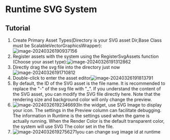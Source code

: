 # Runtime SVG System

## Tutorial

1. Create Primary Asset Types(Directory is your SVG asset Dir,Base Class must be ScalableVectorGraphicsWrapper):![image-20240326190937156](J:\UE5projects\PluginDev5_3\Docs\image\image-20240326190937156.png)
2. Register assets with the system using the RegisterSvgAssets function (Choose your asset type):![image-20240326191312862](J:\UE5projects\PluginDev5_3\Docs\image\image-20240326191312862.png)
3. Directly drag the svg file into the directory just now![image-20240326191710812](J:\UE5projects\PluginDev5_3\Docs\image\image-20240326191710812.png)
4. Double-click to enter the asset editor![image-20240326191813791](J:\UE5projects\PluginDev5_3\Docs\image\image-20240326191813791.png)
5. By default, the ID of the SVG asset is the file name. It is recommended to replace the "-" of the svg file with "_". If you understand the content of the SVG asset, you can modify the SVG file directly here. Note that the rendering size and background color will only change the preview.
6. ![image-20240326192346693](J:\UE5projects\PluginDev5_3\Docs\image\image-20240326192346693.png)In the widget, use SVG Image to display your icon. The settings in the Preview column can facilitate debugging. The information in Runtime is the settings used when the game is actually running. When the Render Color is the default transparent color, the system will use SVG The color set in the file.
7. ![image-20240326192756271](J:\UE5projects\PluginDev5_3\Docs\image\image-20240326192756271.png)you can change svg image id at runtime